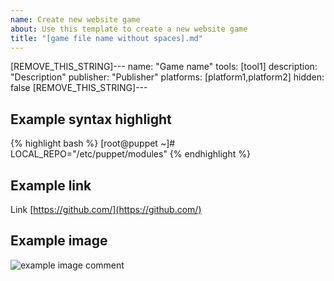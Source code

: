 ```yaml
---
name: Create new website game
about: Use this template to create a new website game
title: "[game file name without spaces].md"
---
```

[REMOVE_THIS_STRING]---
name:  "Game name"
tools: [tool1]
description: "Description"
publisher: "Publisher"
platforms: [platform1,platform2]
hidden: false
[REMOVE_THIS_STRING]---

## Example syntax highlight

{% highlight bash %}
[root@puppet ~]# LOCAL_REPO="/etc/puppet/modules"
{% endhighlight %}

## Example link

Link [https://github.com/](https://github.com/)

## Example image

![example image comment](/assets/<post_title>_img1.png)
